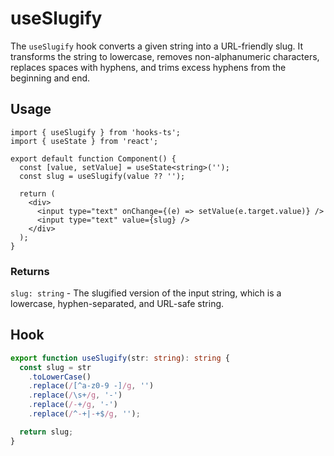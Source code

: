 # useSlugify

The `useSlugify` hook converts a given string into a URL-friendly slug. It transforms the string to lowercase, removes non-alphanumeric characters, replaces spaces with hyphens, and trims excess hyphens from the beginning and end.

## Usage

```tsx
import { useSlugify } from 'hooks-ts';
import { useState } from 'react';

export default function Component() {
  const [value, setValue] = useState<string>('');
  const slug = useSlugify(value ?? '');

  return (
    <div>
      <input type="text" onChange={(e) => setValue(e.target.value)} />
      <input type="text" value={slug} />
    </div>
  );
}
```

### Returns

`slug: string` - The slugified version of the input string, which is a lowercase, hyphen-separated, and URL-safe string.

## Hook

```ts
export function useSlugify(str: string): string {
  const slug = str
    .toLowerCase()
    .replace(/[^a-z0-9 -]/g, '')
    .replace(/\s+/g, '-')
    .replace(/-+/g, '-')
    .replace(/^-+|-+$/g, '');

  return slug;
}
```

